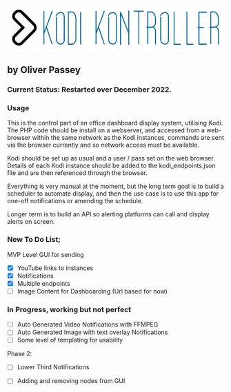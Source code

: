 ![KodiKontroller Logo](https://github.com/OliPassey/kodikontroller/raw/master/logo.PNG)
## by Oliver Passey
### Current Status: Restarted over December 2022.

### Usage

This is the control part of an office dashboard display system, utilising Kodi.
The PHP code should be install on a webserver, and accessed from a web-browser within the same network as the Kodi instances, commands are sent via the browser currently and so network access must be available.

Kodi should be set up as usual and a user / pass set on the web browser. Details of each Kodi instance should be added to the kodi_endpoints.json file and are then referenced through the browser. 

Everything is very manual at the moment, but the long term goal is to build a scheduler to automate display, and then the use case is to use this app for one-off notifications or amending the schedule.

Longer term is to build an API so alerting platforms can call and display alerts on screen.

### New To Do List;
MVP Level GUI for sending 
- [x] YouTube links to instances
- [x] Notifications
- [x] Multiple endpoints
- [ ] Image Content for Dashboarding (Url based for now)

### In Progress, working but not perfect
- [ ] Auto Generated Video Notifications with FFMPEG
- [ ] Auto Generated Image with text overlay Notifications
- [ ] Some level of templating for usability

Phase 2:
- [ ] Lower Third Notifications
- [ ] Adding and removing nodes from GUI

